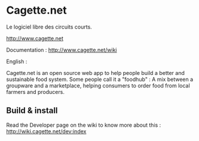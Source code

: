# Cagette.net
Le logiciel libre des circuits courts.

http://www.cagette.net

Documentation : http://www.cagette.net/wiki

English : 

Cagette.net is an open source web app to help people build a better and sustainable food system.
Some people call it a "foodhub" : A mix between a groupware and a marketplace, helping consumers to order food from local farmers and producers.

## Build & install 

Read the Developer page on the wiki to know more about this : http://wiki.cagette.net/dev:index
